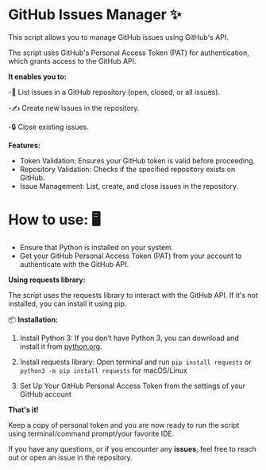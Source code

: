 # GitHub Issues Manager ✨
This script allows you to manage GitHub issues using GitHub's API.

The script uses GitHub's Personal Access Token (PAT) for authentication, which grants access to the GitHub API.

**It enables you to:**

-📑 List issues in a GitHub repository (open, closed, or all issues).

-✍️ Create new issues in the repository.

-🔒 Close existing issues.

**Features:**
* Token Validation: Ensures your GitHub token is valid before proceeding.
* Repository Validation: Checks if the specified repository exists on GitHub.
* Issue Management: List, create, and close issues in the repository.

# How to use: 🖥️

* Ensure that Python is installed on your system.
* Get your GitHub Personal Access Token (PAT) from your account to authenticate with the GitHub API.

**Using requests library:**

The script uses the requests library to interact with the GitHub API. If it's not installed, you can install it using pip.

📦 **Installation:**
1. Install Python 3: If you don’t have Python 3, you can download and install it from [python.org](url).

2. Install requests library:  Open terminal and run ```pip install requests``` or ```python3 -m pip install requests``` for macOS/Linux

3. Set Up Your GitHub Personal Access Token from the settings of your GitHub account


**That's it!**

Keep a copy of personal token and you are now ready to run the script using terminal/command prompt/your favorite IDE.

If you have any questions, or if you encounter any **issues**, feel free to reach out or open an issue in the repository.
